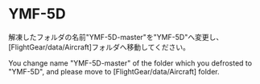 # YMF-5D
解凍したフォルダの名前"YMF-5D-master"を"YMF-5D"へ変更し、[FlightGear/data/Aircraft]フォルダへ移動してください。

You change name "YMF-5D-master" of the folder which you defrosted to "YMF-5D", and please move to [FlightGear/data/Aircraft] folder.
